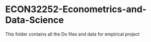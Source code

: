 # ECON32252-Econometrics-and-Data-Science
This folder contains all the Do files and data for empirical project
